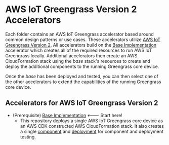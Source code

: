 # AWS IoT Greengrass Version 2 Accelerators

Each folder contains an AWS IoT Greengrass accelerator based around common design patterns or use cases. These accelerators utilize [AWS IoT Greengrass Version 2](https://docs.aws.amazon.com/greengrass/v2/developerguide/what-is-iot-greengrass.html). All accelerators build on the [Base Implementation](base) accelerator which creates all of the required resources to run AWS IoT Greengrass locally. Additional accelerators then create an AWS CloudFormation stack using the _base_ stack's resources to create and deploy the additional components to the running Greengrass core device.

Once the _base_ has been deployed and tested, you can then select one of the other accelerators to extend the capabilities of the running Greengrass core device.

## Accelerators for AWS IoT Greengrass Version 2

- (Prerequisite) [Base Implementation](base) <--- Start here!
  - This repository deploys a single AWS IoT Greengrass core device as an AWS CDK constructed AWS CloudFormation stack. It also creates a single [component](https://docs.aws.amazon.com/greengrass/v2/developerguide/manage-components.html) and [deployment](https://docs.aws.amazon.com/greengrass/v2/developerguide/manage-deployments.html) for component and deployment testing.
